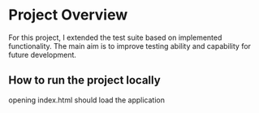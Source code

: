 # Project Overview

For this project, I extended the test suite based on implemented functionality. The main aim is to improve testing ability and capability for future development.

## How to run the project locally

opening index.html should load the application


